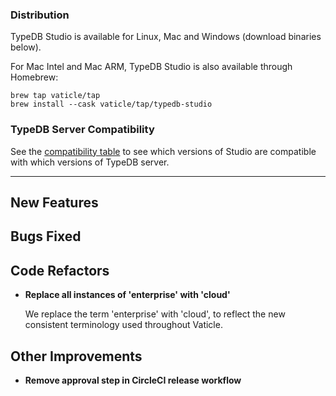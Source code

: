 ### Distribution

TypeDB Studio is available for Linux, Mac and Windows (download binaries below).

For Mac Intel and Mac ARM, TypeDB Studio is also available through Homebrew:

```
brew tap vaticle/tap
brew install --cask vaticle/tap/typedb-studio
```

### TypeDB Server Compatibility

See the [compatibility table](https://typedb.com/docs/typedb/connecting/studio#_version_compatibility) to see
which versions of Studio are compatible with which versions of TypeDB server.

---


## New Features


## Bugs Fixed


## Code Refactors

- **Replace all instances of 'enterprise' with 'cloud'**

  We replace the term 'enterprise' with 'cloud', to reflect the new consistent terminology used throughout Vaticle.

## Other Improvements
- **Remove approval step in CircleCI release workflow**

    

